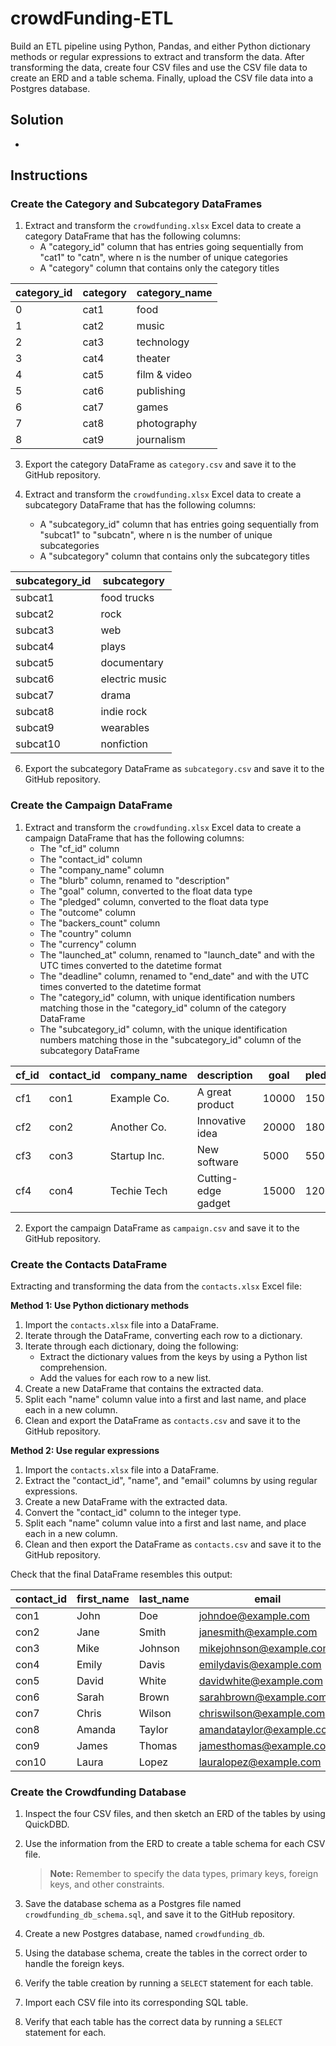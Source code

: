 # crowdFunding-ETL

Build an ETL pipeline using Python, Pandas, and either Python dictionary methods or regular expressions to extract and transform the data. After transforming the data, create four CSV files and use the CSV file data to create an ERD and a table schema. Finally, upload the CSV file data into a Postgres database.

## Solution
-

## Instructions

### Create the Category and Subcategory DataFrames

1. Extract and transform the `crowdfunding.xlsx` Excel data to create a category DataFrame that has the following columns:
   - A "category_id" column that has entries going sequentially from "cat1" to "catn", where n is the number of unique categories
   - A "category" column that contains only the category titles

| category_id | category | category_name  |
|-------------|----------|----------------|
| 0           | cat1     | food           |
| 1           | cat2     | music          |
| 2           | cat3     | technology     |
| 3           | cat4     | theater        |
| 4           | cat5     | film & video   |
| 5           | cat6     | publishing     |
| 6           | cat7     | games          |
| 7           | cat8     | photography    |
| 8           | cat9     | journalism     | 


3. Export the category DataFrame as `category.csv` and save it to the GitHub repository.

4. Extract and transform the `crowdfunding.xlsx` Excel data to create a subcategory DataFrame that has the following columns:
   - A "subcategory_id" column that has entries going sequentially from "subcat1" to "subcatn", where n is the number of unique subcategories
   - A "subcategory" column that contains only the subcategory titles

| subcategory_id | subcategory   |
|----------------|---------------|
| subcat1        | food trucks   |
| subcat2        | rock          |
| subcat3        | web           |
| subcat4        | plays         |
| subcat5        | documentary   |
| subcat6        | electric music|
| subcat7        | drama         |
| subcat8        | indie rock    |
| subcat9        | wearables     |
| subcat10       | nonfiction    |


6. Export the subcategory DataFrame as `subcategory.csv` and save it to the GitHub repository.

### Create the Campaign DataFrame

1. Extract and transform the `crowdfunding.xlsx` Excel data to create a campaign DataFrame that has the following columns:
   - The "cf_id" column
   - The "contact_id" column
   - The "company_name" column
   - The "blurb" column, renamed to "description"
   - The "goal" column, converted to the float data type
   - The "pledged" column, converted to the float data type
   - The "outcome" column
   - The "backers_count" column
   - The "country" column
   - The "currency" column
   - The "launched_at" column, renamed to "launch_date" and with the UTC times converted to the datetime format
   - The "deadline" column, renamed to "end_date" and with the UTC times converted to the datetime format
   - The "category_id" column, with unique identification numbers matching those in the "category_id" column of the category DataFrame
   - The "subcategory_id" column, with the unique identification numbers matching those in the "subcategory_id" column of the subcategory DataFrame

| cf_id | contact_id | company_name | description | goal | pledged | outcome | backers_count | country | currency | launch_date | end_date | category_id | subcategory_id |
|-------|------------|--------------|-------------|------|---------|---------|---------------|---------|----------|-------------|--------- |-------------|-----------------|
| cf1  | con1       | Example Co.   | A great product | 10000 | 15000   | funded | 200           | US      | USD      | 2023-05-01  | 2023-06-01 | cat1        | subcat1          |
| cf2  | con2       | Another Co.   | Innovative idea | 20000 | 18000   | failed | 150           | UK      | GBP      | 2023-05-10  | 2023-07-10 | cat2        | subcat2          |
| cf3  | con3       | Startup Inc.  | New software   | 5000  | 5500    | funded | 100           | CA      | CAD      | 2023-06-01  | 2023-07-01 | cat3        | subcat3          |
| cf4  | con4       | Techie Tech   | Cutting-edge gadget | 15000 | 12000   | funded | 250           | US      | USD      | 2023-04-15  | 2023-06-15 | cat4        | subcat4          |

2. Export the campaign DataFrame as `campaign.csv` and save it to the GitHub repository.

### Create the Contacts DataFrame

Extracting and transforming the data from the `contacts.xlsx` Excel file:

**Method 1: Use Python dictionary methods**
1. Import the `contacts.xlsx` file into a DataFrame.
2. Iterate through the DataFrame, converting each row to a dictionary.
3. Iterate through each dictionary, doing the following:
   - Extract the dictionary values from the keys by using a Python list comprehension.
   - Add the values for each row to a new list.
4. Create a new DataFrame that contains the extracted data.
5. Split each "name" column value into a first and last name, and place each in a new column.
6. Clean and export the DataFrame as `contacts.csv` and save it to the GitHub repository.

**Method 2: Use regular expressions**
1. Import the `contacts.xlsx` file into a DataFrame.
2. Extract the "contact_id", "name", and "email" columns by using regular expressions.
3. Create a new DataFrame with the extracted data.
4. Convert the "contact_id" column to the integer type.
5. Split each "name" column value into a first and last name, and place each in a new column.
6. Clean and then export the DataFrame as `contacts.csv` and save it to the GitHub repository.

Check that the final DataFrame resembles this output:

| contact_id | first_name | last_name | email                |
|------------|------------|-----------|----------------------|
| con1       | John       | Doe       | johndoe@example.com  |
| con2       | Jane       | Smith     | janesmith@example.com|
| con3       | Mike       | Johnson   | mikejohnson@example.com|
| con4       | Emily      | Davis     | emilydavis@example.com|
| con5       | David      | White     | davidwhite@example.com|
| con6       | Sarah      | Brown     | sarahbrown@example.com|
| con7       | Chris      | Wilson    | chriswilson@example.com|
| con8       | Amanda     | Taylor    | amandataylor@example.com|
| con9       | James      | Thomas    | jamesthomas@example.com|
| con10      | Laura      | Lopez     | lauralopez@example.com|

### Create the Crowdfunding Database

1. Inspect the four CSV files, and then sketch an ERD of the tables by using QuickDBD.

2. Use the information from the ERD to create a table schema for each CSV file.
   > **Note:** Remember to specify the data types, primary keys, foreign keys, and other constraints.

3. Save the database schema as a Postgres file named `crowdfunding_db_schema.sql`, and save it to the GitHub repository.

4. Create a new Postgres database, named `crowdfunding_db`.

5. Using the database schema, create the tables in the correct order to handle the foreign keys.

6. Verify the table creation by running a `SELECT` statement for each table.

7. Import each CSV file into its corresponding SQL table.

8. Verify that each table has the correct data by running a `SELECT` statement for each.